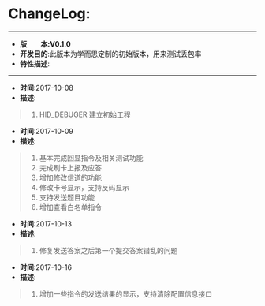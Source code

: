 # ChangeLog:
*****************************************************************************************
* **版　　本:V0.1.0**
* **开发目的**:此版本为学而思定制的初始版本，用来测试丢包率
* **特性描述**: 
*****************************************************************************************
* **时间**:2017-10-08
* **描述**:
> 1. HID_DEBUGER 建立初始工程

* **时间**:2017-10-09
* **描述**:
> 1. 基本完成回显指令及相关测试功能
> 2. 完成刷卡上报及应答
> 3. 增加修改信道的功能
> 4. 修改卡号显示，支持反码显示
> 5. 支持发送题目功能
> 6. 增加查看白名单指令

* **时间**:2017-10-13
* **描述**:
> 1. 修复发送答案之后第一个提交答案错乱的问题

* **时间**:2017-10-16
* **描述**:
> 1. 增加一些指令的发送结果的显示，支持清除配置信息接口